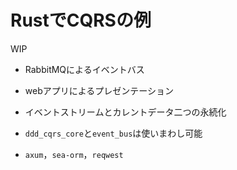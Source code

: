 # RustでCQRSの例

WIP

- RabbitMQによるイベントバス
- webアプリによるプレゼンテーション
- イベントストリームとカレントデータ二つの永続化
- `ddd_cqrs_core`と`event_bus`は使いまわし可能

- `axum`，`sea-orm`，`reqwest`
